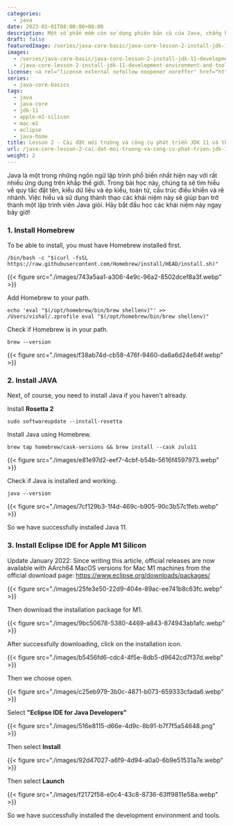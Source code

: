 ```yaml
---
categories:
  - java
date: 2023-02-01T08:00:00+08:00
description: Một số phần mềm còn sử dụng phiên bản cũ của Java, chẳng hạn như JDK 11, do đó cài đặt JDK 11 sẽ giúp bạn có thể chạy các ứng dụng đó trên máy tính Mac M1 của mình. Bài viết này sẽ hướng dẫn bạn cách cài đặt JDK 11 và thiết lập biến môi trường Java Home trên Mac M1.
draft: false
featuredImage: /series/java-core-basic/java-core-lesson-2-install-jdk-11-development-environment-and-tools-and-set-up-java-home-on-mac-m1.webp
images:
  - /series/java-core-basic/java-core-lesson-2-install-jdk-11-development-environment-and-tools-and-set-up-java-home-on-mac-m1.webp
  - /java-core-lesson-2-install-jdk-11-development-environment-and-tools-and-set-up-java-home-on-mac-m1/images/index.png
license: <a rel="license external nofollow noopener noreffer" href="https://creativecommons.org/licenses/by-nc/4.0/" target="_blank">CC BY-NC 4.0</a>
series:
  - java-core-basics
tags:
  - java
  - java-core
  - jdk-11
  - apple-m1-silicon
  - mac-m1
  - eclipse
  - java-home
title: Lesson 2 - Cài đặt môi trường và công cụ phát triển JDK 11 và thiết lập Java Home trên Mac M1
url: /java-core-lesson-2-cai-dat-moi-truong-va-cong-cu-phat-trien-jdk-11-va-thiet-lap-java-home-tren-mac-m1
weight: 2
---
```


Java là một trong những ngôn ngữ lập trình phổ biến nhất hiện nay với rất nhiều ứng dụng trên khắp thế giới. Trong bài học này, chúng ta sẽ tìm hiểu về quy tắc đặt tên, kiểu dữ liệu và ép kiểu, toán tử, cấu trúc điều khiển và rẽ nhánh. Việc hiểu và sử dụng thành thạo các khái niệm này sẽ giúp bạn trở thành một lập trình viên Java giỏi. Hãy bắt đầu học các khái niệm này ngay bây giờ!

### 1. Install Homebrew

To be able to install, you must have Homebrew installed first.

```
/bin/bash -c "$(curl -fsSL https://raw.githubusercontent.com/Homebrew/install/HEAD/install.sh)"
```

{{< figure src="./images/743a5aa1-a306-4e9c-96a2-8502dcef8a3f.webp" >}}

Add Homebrew to your path.

```
echo 'eval "$(/opt/homebrew/bin/brew shellenv)"' >> /Users/vishal/.zprofile eval "$(/opt/homebrew/bin/brew shellenv)"
```

Check if Homebrew is in your path.

```
brew --version
```

{{< figure src="./images/f38ab74d-cb58-476f-9460-da6a6d24e64f.webp" >}}

### 2. Install JAVA

Next, of course, you need to install Java if you haven't already.

Install **Rosetta 2**

```
sudo softwareupdate --install-rosetta
```

Install Java using Homebrew.

```
brew tap homebrew/cask-versions && brew install --cask zulu11
```

{{< figure src="./images/e81e97d2-eef7-4cbf-b54b-5616f4597973.webp" >}}

Check if Java is installed and working.

```
java --version
```

{{< figure src="./images/7cf129b3-1f4d-469c-b905-90c3b57c1feb.webp" >}}

So we have successfully installed Java 11.

### 3. Install Eclipse IDE for Apple M1 Silicon

Update January 2022: Since writing this article, official releases are now available with AArch64 MacOS versions for Mac M1 machines from the official download page: https://www.eclipse.org/downloads/packages/

{{< figure src="./images/25fe3e50-22d9-404e-89ac-ee741b8c63fc.webp" >}}

Then download the installation package for M1.

{{< figure src="./images/9bc50678-5380-4469-a843-874943ab1afc.webp" >}}

After successfully downloading, click on the installation icon.

{{< figure src="./images/b5456fd6-cdc4-4f5e-8db5-d9642cd7f37d.webp" >}}

Then we choose open.

{{< figure src="./images/c25eb979-3b0c-4871-b073-659333cfada6.webp" >}}

Select **"Eclipse IDE for Java Developers"**

{{< figure src="./images/516e8115-d66e-4d9c-8b91-b7f7f5a54648.png" >}}

Then select **Install**

{{< figure src="./images/92d47027-a6f9-4d94-a0a0-6b9e51531a7e.webp" >}}

Then select **Launch**

{{< figure src="./images/f2172f58-e0c4-43c8-8736-63ff9811e58a.webp" >}}

So we have successfully installed the development environment and tools.
